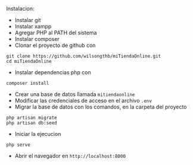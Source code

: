 Instalacion:

- Instalar git
- Instalar xampp
- Agregar PHP al PATH del sistema
- Instalar composer
- Clonar el proyecto de github con 
```
git clone https://github.com/wilsongthb/miTiendaOnline.git
cd miTiendaOnline
```
- Instalar dependencias php con
 ```
 composer install
 ```
 - Crear una base de datos llamada ```mitiendaonline```
 - Modificar las credenciales de acceso en el archivo ```.env```
 - Migrar la base de datos con los comandos, en la carpeta del proyecto
 ```
php artisan migrate
php artisan db:seed
```
- Iniciar la ejecucion
```
php serve
```
- Abrir el navegador en ```http://localhost:8000```